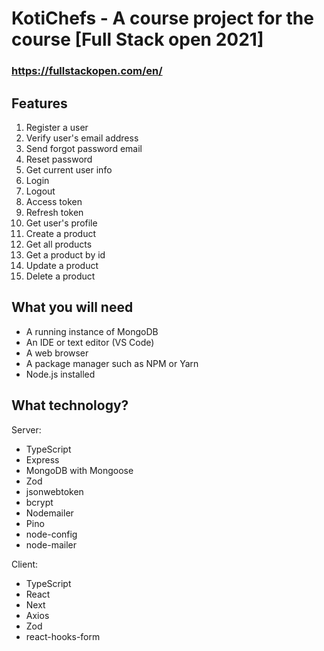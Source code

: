 # KotiChefs - A course project for the course [Full Stack open 2021]
### https://fullstackopen.com/en/ 

## Features
1. Register a user
2. Verify user's email address
3. Send forgot password email
4. Reset password
5. Get current user info
6. Login
7. Logout
8. Access token
9. Refresh token
10. Get user's profile
11. Create a product
12. Get all products
13. Get a product by id
14. Update a product
15. Delete a product


## What you will need
* A running instance of MongoDB
* An IDE or text editor (VS Code)
* A web browser
* A package manager such as NPM or Yarn
* Node.js installed

## What technology?
Server:
- TypeScript 
- Express
- MongoDB with Mongoose
- Zod
- jsonwebtoken
- bcrypt
- Nodemailer
- Pino
- node-config
- node-mailer

Client:
- TypeScript
- React
- Next
- Axios
- Zod
- react-hooks-form